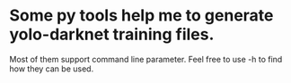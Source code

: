 # Some py tools help me to generate yolo-darknet training files.
Most of them support command line parameter. Feel free to use -h to find how they can be used.